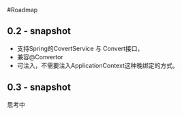 #Roadmap

## 0.2 - snapshot
- 支持Spring的CovertService 与  Convert接口，
- 兼容@Convertor
- 可注入，不需要注入ApplicationContext这种晚绑定的方式。

## 0.3 - snapshot
思考中